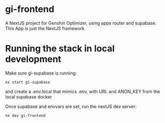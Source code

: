 # gi-frontend

A NextJS project for Genshin Optimizer, using apps router and supabase. This App is just the NextJS framework.

# Running the stack in local development

Make sure gi-supabase is running:

```
nx start gi-supabase
```

and create a .env.local that mimics .env, with URL and ANON_KEY from the local supabase docker

Once supabase and envvars are set, run the nextJS dev server:

```
nx dev gi-frontend
```
